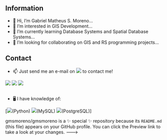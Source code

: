 ## Information 

- 👋 Hi, I’m Gabriel Matheus S. Moreno...
- 👀 I’m interested in GIS Development...
- 📖 I’m currently learning Database Systems and Spatial Database Systems...
- 🤙 I’m looking for collaborating on GIS and RS programming projects...
## Contact
- 📫 Just send me an e-mail on [<img src="https://img.shields.io/badge/Gmail-D14836?style=for-the-badge&logo=gmail&logoColor=white" />](mailto:gmsmoreno@gmail.com)  to contact me!

[<img src="https://img.shields.io/badge/LinkedIn-0077B5?style=for-the-badge&logo=linkedin&logoColor=white" />](https://www.linkedin.com/in/gabriel-matheus-s-moreno-77143214b/)
[<img src = "https://img.shields.io/badge/Discord-7289DA?style=for-the-badge&logo=discord&logoColor=white">](https://discord.com/channels/@gmsmoreno)
[<img src = "https://img.shields.io/badge/instagram-%23E4405F.svg?&style=for-the-badge&logo=instagram&logoColor=white">](https://www.instagram.com/gabrielmsmoreno/)


## 
- 🖥️ I have knowledge of:

[<img src = "https://img.shields.io/badge/Python-FFD43B?style=for-the-badge&logo=python&logoColor=darkgreen">(Python)
<img src = "https://img.shields.io/badge/MySQL-00000F?style=for-the-badge&logo=mysql&logoColor=white">(MySQL)
<img src = "https://img.shields.io/badge/PostgreSQL-316192?style=for-the-badge&logo=postgresql&logoColor=white">(PostgreSQL)]



gmsmoreno/gmsmoreno is a ✨ special ✨ repository because its `README.md` (this file) appears on your GitHub profile.
You can click the Preview link to take a look at your changes.
--->


